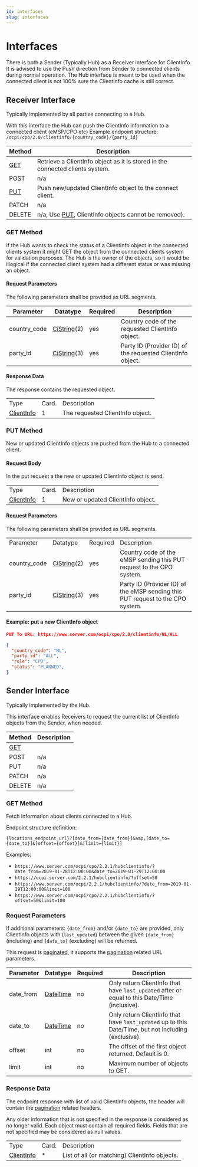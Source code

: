 ```yaml
---
id: interfaces
slug: interfaces
---
```

# Interfaces

There is both a Sender (Typically Hub) as a Receiver interface for ClientInfo. It is advised to use the Push direction
from Sender to connected clients during normal operation. The Hub interface is meant to be used when the connected
client is not 100% sure the ClientInfo cache is still correct.

## Receiver Interface

Typically implemented by all parties connecting to a Hub.

With this interface the Hub can push the ClientInfo information to a connected client (eMSP/CPO etc) Example endpoint
structure: `/ocpi/cpo/2.0/clientinfo/{country_code}/{party_id}`

| Method                                                                    | Description                                                                                                                |
|---------------------------------------------------------------------------|----------------------------------------------------------------------------------------------------------------------------|
| [GET](/docs/ocpi/06-modules/10-hubclientinfo/05-interfaces.md#get-method) | Retrieve a ClientInfo object as it is stored in the connected clients system.                                              |
| POST                                                                      | n/a                                                                                                                        |
| [PUT](/docs/ocpi/06-modules/10-hubclientinfo/05-interfaces.md#put-method) | Push new/updated ClientInfo object to the connect client.                                                                  |
| PATCH                                                                     | n/a                                                                                                                        |
| DELETE                                                                    | n/a, Use [PUT](/docs/ocpi/06-modules/10-hubclientinfo/05-interfaces.md#put-method), ClientInfo objects cannot be removed). |

### **GET** Method

If the Hub wants to check the status of a ClientInfo object in the connected clients system it might GET the object from
the connected clients system for validation purposes. The Hub is the owner of the objects, so it would be illogical if
the connected client system had a different status or was missing an object.

#### Request Parameters

The following parameters shall be provided as URL segments.

| Parameter    | Datatype                                                     | Required | Description                                                |
|--------------|--------------------------------------------------------------|----------|------------------------------------------------------------|
| country_code | [CiString](/docs/ocpi/07-types/01-intro.md#cistring-type)(2) | yes      | Country code of the requested ClientInfo object.           |
| party_id     | [CiString](/docs/ocpi/07-types/01-intro.md#cistring-type)(3) | yes      | Party ID (Provider ID) of the requested ClientInfo object. |

#### Response Data

The response contains the requested object.

|                                                                                                 |       |                                  |
|-------------------------------------------------------------------------------------------------|-------|----------------------------------|
| Type                                                                                            | Card. | Description                      |
| [ClientInfo](/docs/ocpi/06-modules/10-hubclientinfo/06-object-description.md#clientinfo-object) | 1     | The requested ClientInfo object. |

### **PUT** Method

New or updated ClientInfo objects are pushed from the Hub to a connected client.

#### Request Body

In the put request a the new or updated ClientInfo object is send.

|                                                                                                 |       |                                   |
|-------------------------------------------------------------------------------------------------|-------|-----------------------------------|
| Type                                                                                            | Card. | Description                       |
| [ClientInfo](/docs/ocpi/06-modules/10-hubclientinfo/06-object-description.md#clientinfo-object) | 1     | New or updated ClientInfo object. |

#### Request Parameters

The following parameters shall be provided as URL segments.

|              |                                                              |          |                                                                                |
|--------------|--------------------------------------------------------------|----------|--------------------------------------------------------------------------------|
| Parameter    | Datatype                                                     | Required | Description                                                                    |
| country_code | [CiString](/docs/ocpi/07-types/01-intro.md#cistring-type)(2) | yes      | Country code of the eMSP sending this PUT request to the CPO system.           |
| party_id     | [CiString](/docs/ocpi/07-types/01-intro.md#cistring-type)(3) | yes      | Party ID (Provider ID) of the eMSP sending this PUT request to the CPO system. |

#### Example: put a new ClientInfo object

```json
PUT To URL: https://www.server.com/ocpi/cpo/2.0/clientinfo/NL/ALL

{
  "country_code": "NL",
  "party_id": "ALL",
  "role": "CPO",
  "status": "PLANNED",
}
```

## Sender Interface

Typically implemented by the Hub.

This interface enables Receivers to request the current list of ClientInfo objects from the Sender, when needed.

| Method                                                                      | Description |
|-----------------------------------------------------------------------------|-------------|
| [GET](/docs/ocpi/06-modules/10-hubclientinfo/05-interfaces.md#get-method-1) |             |
| POST                                                                        | n/a         |
| PUT                                                                         | n/a         |
| PATCH                                                                       | n/a         |
| DELETE                                                                      | n/a         |

### **GET** Method

Fetch information about clients connected to a Hub.

Endpoint structure definition:

`{locations_endpoint_url}?[date_from={date_from}]&amp;[date_to={date_to}]&[offset={offset}]&[limit={limit}]`

Examples:

* `https://www.server.com/ocpi/cpo/2.2.1/hubclientinfo/?date_from=2019-01-28T12:00:00&date_to=2019-01-29T12:00:00`
* `https://ocpi.server.com/2.2.1/hubclientinfo/?offset=50`
* `https://www.server.com/ocpi/2.2.1/hubclientinfo/?date_from=2019-01-29T12:00:00&limit=100`
* `https://www.server.com/ocpi/cpo/2.2.1/hubclientinfo/?offset=50&limit=100`

### Request Parameters

If additional parameters: `{date_from}` and/or `{date_to}` are provided, only ClientInfo objects with (`last_updated`)
between the given `{date_from}` (including) and `{date_to}` (excluding) will be returned.

This request is [paginated](/docs/ocpi/04-transport-and-format/01-json-http-implementation-guide.md#pagination), it
supports the [pagination](/docs/ocpi/04-transport-and-format/01-json-http-implementation-guide.md#paginated-request)
related URL parameters.

| Parameter | Datatype                                                  | Required | Description                                                                                          |
|-----------|-----------------------------------------------------------|----------|------------------------------------------------------------------------------------------------------|
| date_from | [DateTime](/docs/ocpi/07-types/01-intro.md#datetime-type) | no       | Only return ClientInfo that have `last_updated` after or equal to this Date/Time (inclusive).        |
| date_to   | [DateTime](/docs/ocpi/07-types/01-intro.md#datetime-type) | no       | Only return ClientInfo that have `last_updated` up to this Date/Time, but not including (exclusive). |
| offset    | int                                                       | no       | The offset of the first object returned. Default is 0.                                               |
| limit     | int                                                       | no       | Maximum number of objects to GET.                                                                    |

### Response Data

The endpoint response with list of valid ClientInfo objects, the header will contain the
[pagination](/docs/ocpi/04-transport-and-format/01-json-http-implementation-guide.md#paginated-response) related
headers.

Any older information that is not specified in the response is considered as no longer valid. Each object must contain
all required fields. Fields that are not specified may be considered as null values.

|                                                                                                 |       |                                               |
|-------------------------------------------------------------------------------------------------|-------|-----------------------------------------------|
| Type                                                                                            | Card. | Description                                   |
| [ClientInfo](/docs/ocpi/06-modules/10-hubclientinfo/06-object-description.md#clientinfo-object) | \*    | List of all (or matching) ClientInfo objects. |
